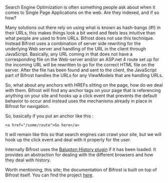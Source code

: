 Search Engine Optimization is often something people ask about when it comes to Single Page Applications on the web. Are they indexed, and if so how? 

Many solutions out there rely on using what is known as hash-bangs (#!) in their URLs, this makes things look a bit weird and feels less intuitive than what people are used to from URLs. Bifrost does not use this technique. Instead Bifrost uses a combination of server side rewriting for the underlying Web server and handling of the URL in the client through JavaScript. Basically, any URL coming in that does not have a corresponding file on the Web-server and/or an ASP.net 4 route set up for the incoming URL will be rewritten to go for the correct HTML file on the server. After the file has been found and sent to the client, the JavaScript part of Bifrost handles the URLs for any ViewModels that are handling URLs.

So, what about any anchors with HREFs sitting on the page, how do we deal with them. Bifrost will find any anchor tags on your page that is referencing anything on your site and hooks up a click event that prevents the default behavior to occur and instead uses the mechanisms already in place in Bifrost for navigation.

So, basically if you put an anchor like this : 

	<a href="/some/route">Go here</a>
	
It will remain like this so that search engines can crawl your site, but we will hook up the click event and deal with it properly for the user.
	
Internally Bifrost uses the [Balupton History plugin](http://github.com/balupton/History.js/) if it has been loaded. It provides an abstraction for dealing with the different browsers and how they deal with history. 

Worth mentioning, this site; the documentation of Bifrost is built on top of Bifrost itself. You can find the project [here](http://github.com/dolittlestudios/bifrost-pages).